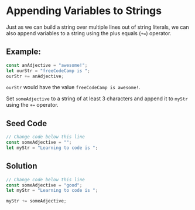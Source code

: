 # Appending Variables to Strings

Just as we can build a string over multiple lines out of string literals, we can also append variables to a string using the plus equals (`+=`) operator.

## Example:

```javascript
const anAdjective = "awesome!";
let ourStr = "freeCodeCamp is ";
ourStr += anAdjective;
```

`ourStr` would have the value `freeCodeCamp is awesome!`.

Set `someAdjective` to a string of at least 3 characters and append it to `myStr` using the `+=` operator.

## Seed Code

```javascript
// Change code below this line
const someAdjective = "";
let myStr = "Learning to code is ";
```

## Solution

```javascript
// Change code below this line
const someAdjective = "good";
let myStr = "Learning to code is ";

myStr += someAdjective;
```
